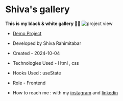 # Shiva's gallery

**This is my black & white gallery 🖤🤍**
![project view](https://github.com/user-attachments/assets/2ecd2c9e-ec2d-4493-b6ea-3c61a39b6a4e)


- [Demo Project](https://rahimitabarshiva.github.io/Shiva-s-gallery/)

- Developed by Shiva Rahimitabar

- Created - 2024-10-04

- Technologies Used - Html , css

- Hooks Used : useState 

- Role - Frontend

- How to reach me : with my [instagram](https://www.instagram.com/shiva.rahimitabar.dev) and [linkedin](https://www.linkedin.com/in/shiva-rahimitabar-7477b432b/)
